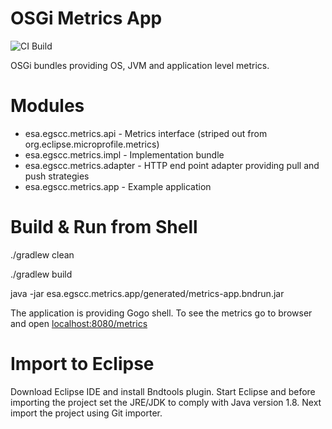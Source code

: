 # OSGi Metrics App

![CI Build](https://github.com/xelaTech/osgi-metrics/workflows/CI%20Build/badge.svg)

OSGi bundles providing OS, JVM and application level metrics.

# Modules

* esa.egscc.metrics.api - Metrics interface (striped out from org.eclipse.microprofile.metrics)
* esa.egscc.metrics.impl - Implementation bundle
* esa.egscc.metrics.adapter - HTTP end point adapter providing pull and push strategies
* esa.egscc.metrics.app - Example application

# Build & Run from Shell

./gradlew clean

./gradlew build

java -jar esa.egscc.metrics.app/generated/metrics-app.bndrun.jar

The application is providing Gogo shell. To see the metrics go to browser and open [localhost:8080/metrics](localhost:8080/metrics)

# Import to Eclipse

Download Eclipse IDE and install Bndtools plugin. Start Eclipse and before importing the project set the JRE/JDK to comply with Java version 1.8. Next import the project using Git importer.
